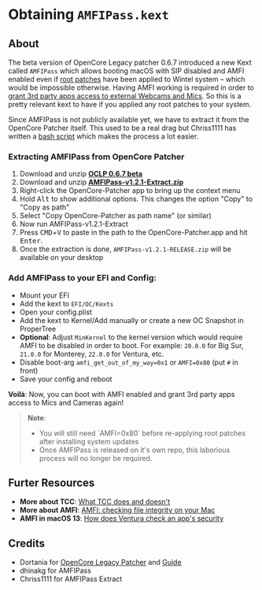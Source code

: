 # Obtaining `AMFIPass.kext`

## About
The beta version of OpenCore Legacy patcher 0.6.7 introduced a new Kext called `AMFIPass` which allows booting macOS with SIP disabled and AMFI enabled even if [root patches](https://github.com/5T33Z0/OC-Little-Translated/tree/main/14_OCLP_Wintel) have been applied to Wintel system – which would be impossible otherwise. Having AMFI working is required in order to [grant 3rd party apps access to external Webcams and Mics](https://github.com/5T33Z0/OC-Little-Translated/blob/main/13_Peripherals/Fixing_Webcams.md). So this is a pretty relevant kext to have if you applied any root patches to your system.

Since AMFIPass is not publicly available yet, we have to extract it from the OpenCore Patcher itself. This used to be a real drag but Chriss1111 has written a [bash script](https://github.com/5T33Z0/OC-Little-Translated/issues/75) which makes the process a lot easier.

### Extracting AMFIPass from OpenCore Patcher
1. Download and unzip [**OCLP 0.6.7 beta**](https://github.com/dortania/OpenCore-Legacy-Patcher/releases/tag/amfipass-beta-test)
2. Download and unzip [**AMFIPass-v1.2.1-Extract.zip**](https://github.com/5T33Z0/OC-Little-Translated/files/11611061/AMFIPass-v1.2.1-Extract.zip)
3. Right-click the OpenCore-Patcher app to bring up the context menu
4. Hold <kbd>Alt</kbd> to show additional options. This changes the option "Copy" to "Copy as path"
5. Select "Copy OpenCore-Patcher as path name" (or similar)
6. Now run AMFIPass-v1.2.1-Extract
7. Press <kbd>CMD</kbd>+<kbd>V</kbd> to paste in the path to the OpenCore-Patcher.app and hit <kbd>Enter</kbd>.
8. Once the extraction is done, `AMFIPass-v1.2.1-RELEASE.zip` will be available on your desktop  

### Add AMFIPass to your EFI and Config:

- Mount your EFI
- Add the kext to `EFI/OC/Kexts` 
- Open your config.plist
- Add the kext to Kernel/Add manually or create a new OC Snapshot in ProperTree
- **Optional**: Adjust `MinKernel` to the kernel version which would require AMFI to be disabled in order to boot. For example: `20.0.0` for Big Sur, `21.0.0` for Monterey, `22.0.0` for Ventura, etc.
- Disable boot-arg `amfi_get_out_of_my_way=0x1` or `AMFI=0x80` (put `#` in front)
- Save your config and reboot

**Voilà**: Now, you can boot with AMFI enabled and grant 3rd party apps access to Mics and Cameras again!

> **Note**: 
> <ul><li> You will still need `AMFI=0x80` before re-applying root patches after installing system updates
> <li> Once AMFIPass is released on it's own repo, this laborious process will no longer be required.

## Furter Resources

- **More about TCC**: [What TCC does and doesn't](https://eclecticlight.co/2023/02/10/privacy-what-tcc-does-and-doesnt)
- **More about AMFI**: [AMFI: checking file integrity on your Mac](https://eclecticlight.co/2018/12/29/amfi-checking-file-integrity-on-your-mac/)
- **AMFI in macOS 13**: [How does Ventura check an app's security](https://eclecticlight.co/2023/03/09/how-does-ventura-check-an-apps-security/)

## Credits
- Dortania for [OpenCore Legacy Patcher](https://github.com/dortania/OpenCore-Legacy-Patcher/releases) and [Guide](https://dortania.github.io/OpenCore-Legacy-Patcher/)
- dhinakg for AMFIPass
- Chriss1111 for AMFIPass Extract
